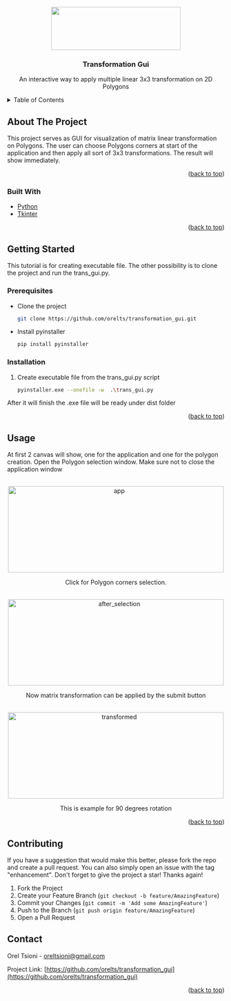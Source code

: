 <div id="top"></div>

<!-- PROJECT LOGO -->
<br />
<div align="center">
  <a href="https://github.com/orelts/transformation_gui">
  <img width="300", img height="100 alt="app" src="https://user-images.githubusercontent.com/59450815/173082914-536dd91b-1077-41bd-bc07-d5781330010f.png">
  </a>

  <h3 align="center">Transformation Gui</h3>

  <p align="center">
    An interactive way to apply multiple linear 3x3 transformation on 2D Polygons
    <br />
  </p>
</div>



<!-- TABLE OF CONTENTS -->
<details>
  <summary>Table of Contents</summary>
    <li>
      <a href="#about-the-project">About The Project</a>
      <ul>
        <li><a href="#built-with">Built With</a></li>
      </ul>
    </li>
    <li>
      <a href="#getting-started">Getting Started</a>
      <ul>
        <li><a href="#prerequisites">Prerequisites</a></li>
        <li><a href="#installation">Installation</a></li>
      </ul>
    </li>
    <li><a href="#usage">Usage</a></li>
    <li><a href="#roadmap">Roadmap</a></li>
    <li><a href="#contributing">Contributing</a></li>
    <li><a href="#license">License</a></li>
    <li><a href="#contact">Contact</a></li>
    <li><a href="#acknowledgments">Acknowledgments</a></li>
  </ol>
</details>



<!-- ABOUT THE PROJECT -->
## About The Project

This project serves as GUI for visualization of matrix linear transformation on Polygons. The user can choose Polygons corners at start 
of the application and then apply all sort of 3x3 transformations. The result will show immediately.

<p align="right">(<a href="#top">back to top</a>)</p>

### Built With


* [Python](https://python.org/)
* [Tkinter](https://docs.python.org/3/library/tkinter.html)
                            
<p align="right">(<a href="#top">back to top</a>)</p>


<!-- GETTING STARTED -->
                                
## Getting Started
This tutorial is for creating executable file. The other possibility is to clone the project and run the trans_gui.py.                                 
                         
                                
### Prerequisites

* Clone the project                                
  ```sh
  git clone https://github.com/orelts/transformation_gui.git
  ```
* Install pyinstaller                               
  ```sh
  pip install pyinstaller
  ```     

### Installation
                                
1. Create executable file from the trans_gui.py script
   ```sh
   pyinstaller.exe --onefile -w  .\trans_gui.py
   ```
After it will finish the .exe file will be ready under dist folder

<p align="right">(<a href="#top">back to top</a>)</p>



<!-- USAGE EXAMPLES -->
## Usage
At first 2 canvas will show, one for the application and one for the polygon creation. 
Open the Polygon selection window. Make sure not to close the application window
                                
<br />
<div align="center">
  <img width="500", img height="200" alt="app" src="https://user-images.githubusercontent.com/59450815/173087121-45aafe50-82cb-47c8-86f0-36e3095d27a6.png">
  </a>

  <p align="center">
    Click for Polygon corners selection.
    <br />
  </p>
</div>                                

<br />
<div align="center">
  <img width="500", img height="200", alt="after_selection" src="https://user-images.githubusercontent.com/59450815/173088417-78a78cc8-453a-4c53-ac23-17d3c1333036.png">

  </a>

  <p align="center">
    Now matrix transformation can be applied by the submit button
    <br />
  </p>
</div> 
                   
<br />
<div align="center">
<img width="500", img height="200", alt="transformed" src="https://user-images.githubusercontent.com/59450815/173089986-ab70b8bb-e9cb-4d0d-84ed-678cd6e89199.png">
           
  </a>
  <p align="center">
    This is example for 90 degrees rotation
    <br />
  </p>
</div>                   

<p align="right">(<a href="#top">back to top</a>)</p>






<!-- CONTRIBUTING -->
## Contributing

If you have a suggestion that would make this better, please fork the repo and create a pull request. You can also simply open an issue with the tag "enhancement".
Don't forget to give the project a star! Thanks again!

1. Fork the Project
2. Create your Feature Branch (`git checkout -b feature/AmazingFeature`)
3. Commit your Changes (`git commit -m 'Add some AmazingFeature'`)
4. Push to the Branch (`git push origin feature/AmazingFeature`)
5. Open a Pull Request

<!-- CONTACT -->
## Contact

Orel Tsioni - oreltsioni@gmail.com

Project Link: [https://github.com/orelts/transformation_gui](https://github.com/orelts/transformation_gui)

<p align="right">(<a href="#top">back to top</a>)</p>






